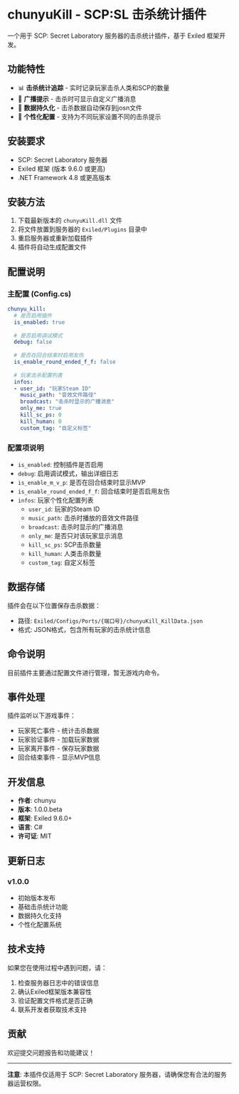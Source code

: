 # chunyuKill - SCP:SL 击杀统计插件

一个用于 SCP: Secret Laboratory 服务器的击杀统计插件，基于 Exiled 框架开发。

## 功能特性

- 📊 **击杀统计追踪** - 实时记录玩家击杀人类和SCP的数量
- 📢 **广播提示** - 击杀时可显示自定义广播消息
- 💾 **数据持久化** - 击杀数据自动保存到josn文件
- 🎯 **个性化配置** - 支持为不同玩家设置不同的击杀提示

## 安装要求

- SCP: Secret Laboratory 服务器
- Exiled 框架 (版本 9.6.0 或更高)
- .NET Framework 4.8 或更高版本

## 安装方法

1. 下载最新版本的 `chunyuKill.dll` 文件
2. 将文件放置到服务器的 `Exiled/Plugins` 目录中
3. 重启服务器或重新加载插件
4. 插件将自动生成配置文件

## 配置说明

### 主配置 (Config.cs)

```yaml
chunyu_kill:
  # 是否启用插件
  is_enabled: true
  
  # 是否启用调试模式
  debug: false
  
  # 是否在回合结束时启用友伤
  is_enable_round_ended_f_f: false
  
  # 玩家击杀配置列表
  infos:
  - user_id: "玩家Steam ID"
    music_path: "音效文件路径"
    broadcast: "击杀时显示的广播消息"
    only_me: true
    kill_sc_ps: 0
    kill_human: 0
    custom_tag: "自定义标签"
```

### 配置项说明

- `is_enabled`: 控制插件是否启用
- `debug`: 启用调试模式，输出详细日志
- `is_enable_m_v_p`: 是否在回合结束时显示MVP
- `is_enable_round_ended_f_f`: 回合结束时是否启用友伤
- `infos`: 玩家个性化配置列表
  - `user_id`: 玩家的Steam ID
  - `music_path`: 击杀时播放的音效文件路径
  - `broadcast`: 击杀时显示的广播消息
  - `only_me`: 是否只对该玩家显示消息
  - `kill_sc_ps`: SCP击杀数量
  - `kill_human`: 人类击杀数量
  - `custom_tag`: 自定义标签

## 数据存储

插件会在以下位置保存击杀数据：
- 路径: `Exiled/Configs/Ports/{端口号}/chunyuKill_KillData.json`
- 格式: JSON格式，包含所有玩家的击杀统计信息

## 命令说明

目前插件主要通过配置文件进行管理，暂无游戏内命令。

## 事件处理

插件监听以下游戏事件：
- 玩家死亡事件 - 统计击杀数据
- 玩家验证事件 - 加载玩家数据
- 玩家离开事件 - 保存玩家数据
- 回合结束事件 - 显示MVP信息

## 开发信息

- **作者**: chunyu
- **版本**: 1.0.0.beta
- **框架**: Exiled 9.6.0+
- **语言**: C#
- **许可证**: MIT

## 更新日志

### v1.0.0
- 初始版本发布
- 基础击杀统计功能
- 数据持久化支持
- 个性化配置系统

## 技术支持

如果您在使用过程中遇到问题，请：
1. 检查服务器日志中的错误信息
2. 确认Exiled框架版本兼容性
3. 验证配置文件格式是否正确
4. 联系开发者获取技术支持

## 贡献

欢迎提交问题报告和功能建议！

---

**注意**: 本插件仅适用于 SCP: Secret Laboratory 服务器，请确保您有合法的服务器运营权限。
